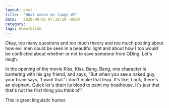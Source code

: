 ```yaml
---
layout: post
title:  "What makes me laugh #2"
date:   2020-09-05 07:10:59 -0500
category: 
tags: humorblink
---
```


Okay, too many questions and too much theory and too much posting about how evil men could be seen in a beautiful light and about how I too would be conflicted about whether or not to save someone from ODing. Let's laugh.
<br>

In the opening of the movie Kiss, Kiss, Bang, Bang, one character is bantering with his gay friend, and says, "But when you see a naked guy, your brain says, 'I want that.' I don't make that leap. It's like, Look, there's an elephant. Quick let's drain its blood to paint my boathouse. It's just that that's not the first thing you think of."

This is great linguistic humor.